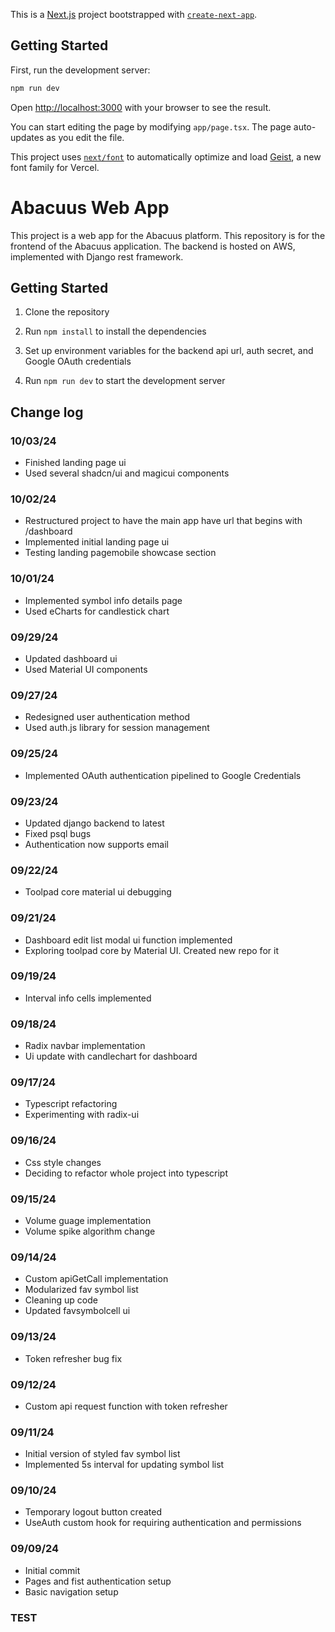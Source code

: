 This is a [Next.js](https://nextjs.org) project bootstrapped with [`create-next-app`](https://nextjs.org/docs/app/api-reference/cli/create-next-app).

## Getting Started

First, run the development server:

```bash
npm run dev
```

Open [http://localhost:3000](http://localhost:3000) with your browser to see the result.

You can start editing the page by modifying `app/page.tsx`. The page auto-updates as you edit the file.

This project uses [`next/font`](https://nextjs.org/docs/app/building-your-application/optimizing/fonts) to automatically optimize and load [Geist](https://vercel.com/font), a new font family for Vercel.

# Abacuus Web App

This project is a web app for the Abacuus platform. This repository is for the frontend of the Abacuus application.
The backend is hosted on AWS, implemented with Django rest framework.

## Getting Started

1. Clone the repository

2. Run `npm install` to install the dependencies

3. Set up environment variables for the backend api url, auth secret, and Google OAuth credentials

4. Run `npm run dev` to start the development server

## Change log

### 10/03/24

- Finished landing page ui
- Used several shadcn/ui and magicui components

### 10/02/24

- Restructured project to have the main app have url that begins with /dashboard
- Implemented initial landing page ui
- Testing landing pagemobile showcase section

### 10/01/24

- Implemented symbol info details page
- Used eCharts for candlestick chart

### 09/29/24

- Updated dashboard ui
- Used Material UI components

### 09/27/24

- Redesigned user authentication method
- Used auth.js library for session management

### 09/25/24

- Implemented OAuth authentication pipelined to Google Credentials

### 09/23/24

- Updated django backend to latest
- Fixed psql bugs
- Authentication now supports email

### 09/22/24

- Toolpad core material ui debugging

### 09/21/24

- Dashboard edit list modal ui function implemented
- Exploring toolpad core by Material UI. Created new repo for it

### 09/19/24

- Interval info cells implemented

### 09/18/24

- Radix navbar implementation
- Ui update with candlechart for dashboard

### 09/17/24

- Typescript refactoring
- Experimenting with radix-ui

### 09/16/24

- Css style changes
- Deciding to refactor whole project into typescript

### 09/15/24

- Volume guage implementation
- Volume spike algorithm change

### 09/14/24

- Custom apiGetCall implementation
- Modularized fav symbol list
- Cleaning up code
- Updated favsymbolcell ui

### 09/13/24

- Token refresher bug fix

### 09/12/24

- Custom api request function with token refresher

### 09/11/24

- Initial version of styled fav symbol list
- Implemented 5s interval for updating symbol list

### 09/10/24

- Temporary logout button created
- UseAuth custom hook for requiring authentication and permissions

### 09/09/24

- Initial commit
- Pages and fist authentication setup
- Basic navigation setup
### TEST
